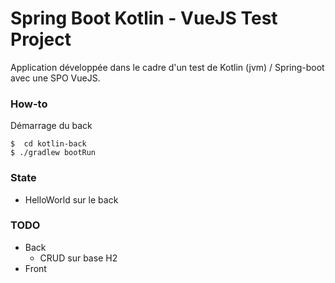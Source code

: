 # Spring Boot Kotlin - VueJS Test Project

Application développée dans le cadre d'un test de Kotlin (jvm) / Spring-boot  avec une SPO VueJS.

### How-to

Démarrage du back

```
$  cd kotlin-back
$ ./gradlew bootRun
```


### State

- HelloWorld sur le back

### TODO
- Back
   - CRUD sur base H2
- Front 

